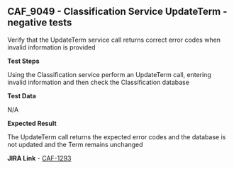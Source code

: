 ## CAF_9049 - Classification Service UpdateTerm - negative tests ##

Verify that the UpdateTerm service call returns correct error codes when invalid information is provided

**Test Steps**

Using the Classification service perform an UpdateTerm call, entering invalid information and then check the Classification database

**Test Data**

N/A

**Expected Result**

The UpdateTerm call returns the expected error codes and the database is not updated and the Term remains unchanged

**JIRA Link** - [CAF-1293](https://jira.autonomy.com/browse/CAF-1293)


